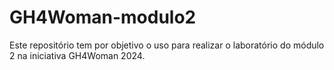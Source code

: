 # GH4Woman-modulo2
Este repositório tem por objetivo o uso para realizar o laboratório do módulo 2 na iniciativa GH4Woman 2024.
